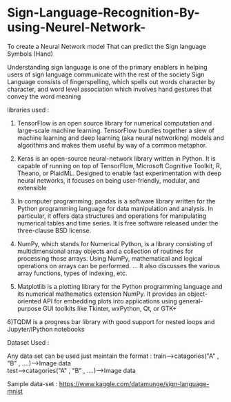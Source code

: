 # Sign-Language-Recognition-By-using-Neurel-Network-
To create a Neural Network model That can predict the Sign language Symbols (Hand)

Understanding sign language is one of the primary enablers in helping users of sign language communicate with the rest of the society
Sign Language consists of fingerspelling, which spells out words character by character, and word level association which involves hand gestures that convey the word meaning

libraries used :

1) TensorFlow is an open source library for numerical computation and large-scale machine learning. TensorFlow bundles together a slew of machine learning and deep learning (aka neural networking) models and algorithms and makes them useful by way of a common metaphor.

2) Keras is an open-source neural-network library written in Python. It is capable of running on top of TensorFlow, Microsoft Cognitive Toolkit, R, Theano, or PlaidML. Designed to enable fast experimentation with deep neural networks, it focuses on being user-friendly, modular, and extensible

3) In computer programming, pandas is a software library written for the Python programming language for data manipulation and analysis. In particular, it offers data structures and operations for manipulating numerical tables and time series. It is free software released under the three-clause BSD license.

4) NumPy, which stands for Numerical Python, is a library consisting of multidimensional array objects and a collection of routines for processing those arrays. Using NumPy, mathematical and logical operations on arrays can be performed. ... It also discusses the various array functions, types of indexing, etc.

5) Matplotlib is a plotting library for the Python programming language and its numerical mathematics extension NumPy. It provides an object-oriented API for embedding plots into applications using general-purpose GUI toolkits like Tkinter, wxPython, Qt, or GTK+

6)TQDM is a progress bar library with good support for nested loops and Jupyter/IPython notebooks

Dataset  Used :

Any data set can be used just maintain the format :
train-->catagories("A" , "B" , ....)-->Image data  
test-->catagories("A" , "B" , ....)-->Image data 
 
 
Sample data-set  : https://www.kaggle.com/datamunge/sign-language-mnist

